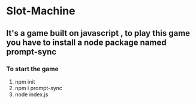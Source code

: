 # Slot-Machine


<h2>It's a game built on javascript , to play this game you have to install a node package named prompt-sync</h2>

<h3>To start the game</h3>
<ol>
<li>npm init </li>
<li>npm i prompt-sync</li>
<li>node index.js</li>
</ol>